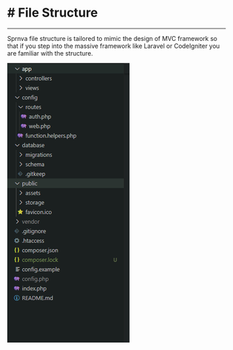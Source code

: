 # # File Structure
---
Sprnva file structure is tailored to mimic the design of MVC framework so that if you step into the massive framework like Laravel or CodeIgniter you are familiar with the structure.

![alt text](public/storage/images/file_structure.png)